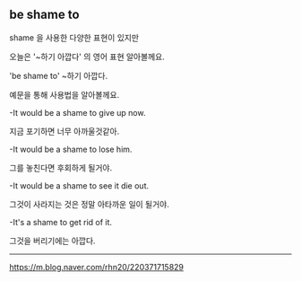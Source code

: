 ## be shame to

shame 을 사용한 다양한 표현이 있지만 

오늘은 '~하기 아깝다' 의 영어 표현 알아볼께요. 



'be shame to' ~하기 아깝다. 





예문을 통해 사용법을 알아볼께요. 



-It would be a shame to give up now.

지금 포기하면 너무 아까울것같아. 

-It would be a shame to lose him. 

그를 놓친다면 후회하게 될거야.

-It would be a shame to see it die out.

그것이 사라지는 것은 정말 아타까운 일이 될거야.

-It's a shame to get rid of it. 

그것을 버리기에는 아깝다.

---

https://m.blog.naver.com/rhn20/220371715829